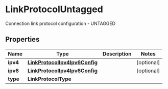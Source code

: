 

# LinkProtocolUntagged

Connection link protocol configuration - UNTAGGED

## Properties

| Name | Type | Description | Notes |
|------------ | ------------- | ------------- | -------------|
|**ipv4** | [**LinkProtocolIpv4Ipv6Config**](LinkProtocolIpv4Ipv6Config.md) |  |  [optional] |
|**ipv6** | [**LinkProtocolIpv4Ipv6Config**](LinkProtocolIpv4Ipv6Config.md) |  |  [optional] |
|**type** | **LinkProtocolType** |  |  |




